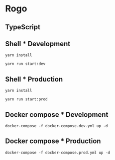 # Rogo

## TypeScript

## Shell * Development

```shell
yarn install

yarn run start:dev
```
## Shell * Production

```shell
yarn install

yarn run start:prod
```

## Docker compose * Development

```shell
docker-compose -f docker-compose.dev.yml up -d
```

## Docker compose * Production

```shell
docker-compose -f docker-compose.prod.yml up -d
```
